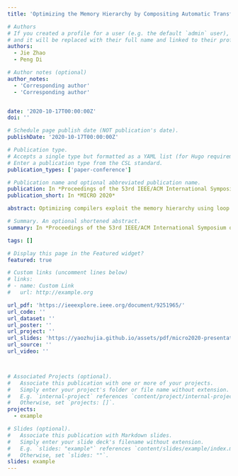 ```yaml
---
title: 'Optimizing the Memory Hierarchy by Compositing Automatic Transformations on Computations and Data'

# Authors
# If you created a profile for a user (e.g. the default `admin` user), write the username (folder name) here
# and it will be replaced with their full name and linked to their profile.
authors:
  - Jie Zhao
  - Peng Di

# Author notes (optional)
author_notes:
  - 'Corresponding author'
  - 'Corresponding author'


date: '2020-10-17T00:00:00Z'
doi: ''

# Schedule page publish date (NOT publication's date).
publishDate: '2020-10-17T00:00:00Z'

# Publication type.
# Accepts a single type but formatted as a YAML list (for Hugo requirements).
# Enter a publication type from the CSL standard.
publication_types: ['paper-conference']

# Publication name and optional abbreviated publication name.
publication: In *Proceedings of the 53rd IEEE/ACM International Symposium on Microarchitecture*
publication_short: In *MICRO 2020*

abstract: Optimizing compilers exploit the memory hierarchy using loop tiling and fusion, but these two transformations usually interfere with each other due to the oversight of transformations on data in memories. We present a novel composition of loop tiling and fusion in this paper. Unlike existing tiling-after-fusion algorithms that only transform computation spaces, our approach first applies rectangular/parallelogram tiling to live-out computation spaces for fitting the memory hierarchy, followed by the computation of the memory footprints required by each tile. The upwards exposed data extracted from the memory footprints are used to determine the tile shapes of intermediate computation spaces, allowing the construction of arbitrary tile shapes. Finally, our technique implements a post-tiling fusion strategy for maximizing data locality without losing tilability or parallelism of live-out computation spaces, thereby enabling storage reduction and reuse, and optimizing the memory hierarchy. We demonstrate that our approach can achieve superior performance on both CPU and GPU architectures over the state of the art by experimenting on 11 benchmarks extracted from numerous domains including neural networks, image processing, sparse matrix computation and linear algebra. Also, the results of the ResNet-50 model on an AI accelerator show that our approach can obtain 16% performance improvement.

# Summary. An optional shortened abstract.
summary: In *Proceedings of the 53rd IEEE/ACM International Symposium on Microarchitecture (MICRO 2020)*

tags: []

# Display this page in the Featured widget?
featured: true

# Custom links (uncomment lines below)
# links:
# - name: Custom Link
#   url: http://example.org

url_pdf: 'https://ieeexplore.ieee.org/document/9251965/'
url_code: ''
url_dataset: ''
url_poster: ''
url_project: ''
url_slides: 'https://yaozhujia.github.io/assets/pdf/micro2020-presentation.pdf'
url_source: ''
url_video: ''



# Associated Projects (optional).
#   Associate this publication with one or more of your projects.
#   Simply enter your project's folder or file name without extension.
#   E.g. `internal-project` references `content/project/internal-project/index.md`.
#   Otherwise, set `projects: []`.
projects:
  - example

# Slides (optional).
#   Associate this publication with Markdown slides.
#   Simply enter your slide deck's filename without extension.
#   E.g. `slides: "example"` references `content/slides/example/index.md`.
#   Otherwise, set `slides: ""`.
slides: example
---
```

<!-- 
{{% callout note %}}
Click the _Cite_ button above to demo the feature to enable visitors to import publication metadata into their reference management software.
{{% /callout %}}

{{% callout note %}}
Create your slides in Markdown - click the _Slides_ button to check out the example.
{{% /callout %}}

Add the publication's **full text** or **supplementary notes** here. You can use rich formatting such as including [code, math, and images](https://docs.hugoblox.com/content/writing-markdown-latex/). -->
